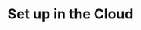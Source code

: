 ---
title: "Set up in the Cloud"
linkTitle: "Set up in the Cloud"
description: "Information about setting up observability in the cloud for a {{% ctx %}} Innovation platform."
---